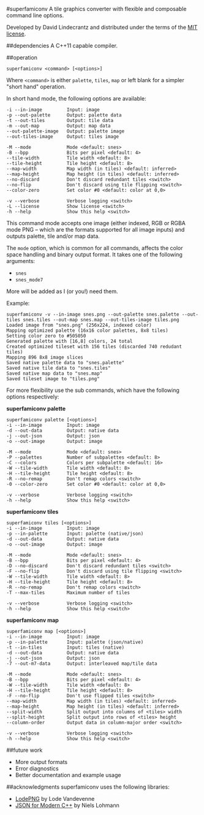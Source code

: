 #superfamiconv
A tile graphics converter with flexible and composable command line options.

Developed by David Lindecrantz and distributed under the terms of the [MIT license](./LICENSE).


##dependencies
A C++11 capable compiler.

##operation

	superfamiconv <command> [<options>]

Where `<command>` is either `palette`, `tiles`, `map` or left blank for a simpler "short hand" operation.

In short hand mode, the following options are available:

	-i --in-image         Input: image
	-p --out-palette      Output: palette data
	-t --out-tiles        Output: tile data
	-m --out-map          Output: map data
	--out-palette-image   Output: palette image
	--out-tiles-image     Output: tiles image

	-M --mode             Mode <default: snes>
	-B --bpp              Bits per pixel <default: 4>
	--tile-width          Tile width <default: 8>
	--tile-height         Tile height <default: 8>
	--map-width           Map width (in tiles) <default: inferred>
	--map-height          Map height (in tiles) <default: inferred>
	--no-discard          Don't discard redundant tiles <switch>
	--no-flip             Don't discard using tile flipping <switch>
	--color-zero          Set color #0 <default: color at 0,0>

	-v --verbose          Verbose logging <switch>
	-L --license          Show license <switch>
	-h --help             Show this help <switch>

This command mode accepts one image (either indexed, RGB or RGBA mode PNG – which are the formats supported for all image inputs) and outputs palette, tile and/or map data.

The `mode` option, which is common for all commands, affects the color space handling and binary output format. It takes one of the following arguments: 

* `snes` 
* `snes_mode7` 

More will be added as I (or you!) need them.

Example:

	superfamiconv -v --in-image snes.png --out-palette snes.palette --out-tiles snes.tiles --out-map snes.map --out-tiles-image tiles.png
	Loaded image from "snes.png" (256x224, indexed color)
	Mapping optimized palette (16x16 color palettes, 8x8 tiles)
	Setting color zero to #505050
	Generated palette with [16,8] colors, 24 total
	Created optimized tileset with 156 tiles (discarded 740 redudant tiles)
	Mapping 896 8x8 image slices
	Saved native palette data to "snes.palette"
	Saved native tile data to "snes.tiles"
	Saved native map data to "snes.map"
	Saved tileset image to "tiles.png"


For more flexibility use the sub commands, which have the following options respectively:

**superfamiconv palette**

	superfamiconv palette [<options>]
	-i --in-image         Input: image
	-d --out-data         Output: native data
	-j --out-json         Output: json
	-o --out-image        Output: image
	
	-M --mode             Mode <default: snes>
	-P --palettes         Number of subpalettes <default: 8>
	-C --colors           Colors per subpalette <default: 16>
	-W --tile-width       Tile width <default: 8>
	-H --tile-height      Tile height <default: 8>
	-R --no-remap         Don't remap colors <switch>
	-0 --color-zero       Set color #0 <default: color at 0,0>
	
	-v --verbose          Verbose logging <switch>
	-h --help             Show this help <switch>

**superfamiconv tiles**

	superfamiconv tiles [<options>]
	-i --in-image         Input: image
	-p --in-palette       Input: palette (native/json)
	-d --out-data         Output: native data
	-o --out-image        Output: image
	
	-M --mode             Mode <default: snes>
	-B --bpp              Bits per pixel <default: 4>
	-D --no-discard       Don't discard redundant tiles <switch>
	-F --no-flip          Don't discard using tile flipping <switch>
	-W --tile-width       Tile width <default: 8>
	-H --tile-height      Tile height <default: 8>
	-R --no-remap         Don't remap colors <switch>
	-T --max-tiles        Maximum number of tiles
	
	-v --verbose          Verbose logging <switch>
	-h --help             Show this help <switch>


**superfamiconv map**

	superfamiconv map [<options>]
	-i --in-image         Input: image
	-p --in-palette       Input: palette (json/native)
	-t --in-tiles         Input: tiles (native)
	-d --out-data         Output: native data
	-j --out-json         Output: json
	-7 --out-m7-data      Output: interleaved map/tile data

	-M --mode             Mode <default: snes>
	-B --bpp              Bits per pixel <default: 4>
	-W --tile-width       Tile width <default: 8>
	-H --tile-height      Tile height <default: 8>
	-F --no-flip          Don't use flipped tiles <switch>
	--map-width           Map width (in tiles) <default: inferred>
	--map-height          Map height (in tiles) <default: inferred>
	--split-width         Split output into columns of <tiles> width
	--split-height        Split output into rows of <tiles> height
	--column-order        Output data in column-major order <switch>
	
	-v --verbose          Verbose logging <switch>
	-h --help             Show this help <switch>


##future work
* More output formats
* Error diagnostics
* Better documentation and example usage

##acknowledgments
superfamiconv uses the following libraries:

* [LodePNG](http://lodev.org/lodepng/) by Lode Vandevenne
* [JSON for Modern C++](https://github.com/nlohmann/json) by Niels Lohmann
